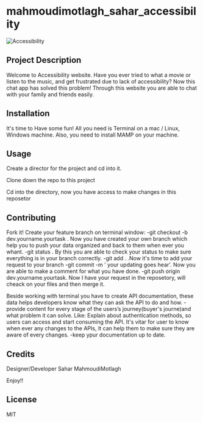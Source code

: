 # mahmoudimotlagh_sahar_accessibility


![Accessibility](https://user-images.githubusercontent.com/91106418/229263671-702ed282-56b9-4d76-a114-4d68e256bc31.jpeg)

## Project Description
Welcome to Accessibility website. Have you ever tried to what a movie or listen to the music, and get frustrated due to lack of accessibility? Now this chat app has solved this problem! Through this website you are able to chat with your family and friends easily.

## Installation
It's time to Have some fun! 
All you need is Terminal on a mac / Linux, Windows machine.
Also, you need to install MAMP on your machine.

## Usage
Create a director for the project and cd into it.

Clone down the repo to this project


Cd into the directory, now you have access to make changes in this reposetor 

## Contributing
Fork it! Create your feature branch on terminal window:
-git checkout -b dev.yourname.yourtask . Now you have created your own branch which help you to push your data organized and back to them when ever you whant.
-git status .  By this you are able to check your status to make sure everything is in your branch correctly.
-git add . .Now it's time to add your request to your branch
-git commit -m ' your updating goes hear'. Now you are able to make a comment for what you have done.
-git push origin dev.yourname.yourtask. Now I have your request in the reposetory, will cheack on your files and then merge it.

Beside working with terminal you have to create API documentation, these data helps developers know what they can ask the API to do and how.
-provide content for every stage of the users’s journey(buyer's journe)and what problem it can solve. Like: Explain about authentication methods, so users can access and start consuming the API. It's vitar for user to know when ever any changes to the APIs, It can help them to make sure they are aware of every changes.
-keep ypur documentation up to date.

## Credits
Designer/Developer
Sahar MahmoudiMotlagh 

Enjoy!!
## License
MIT
